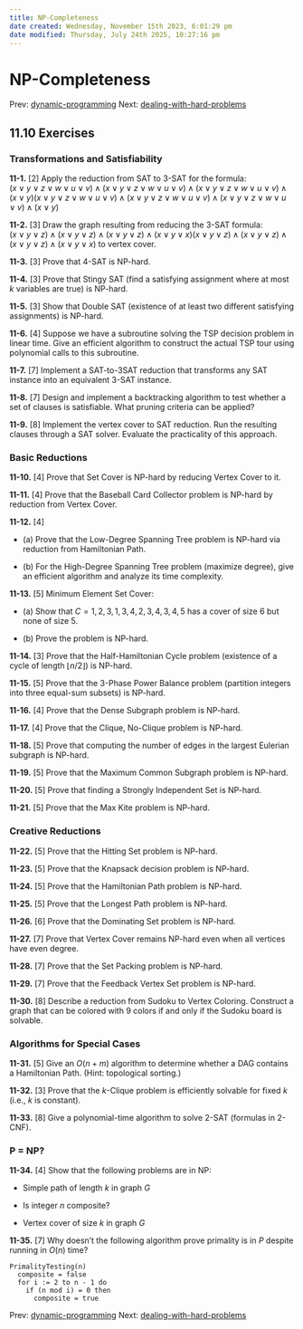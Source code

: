 ```yaml
---
title: NP-Completeness
date created: Wednesday, November 15th 2023, 6:01:29 pm
date modified: Thursday, July 24th 2025, 10:27:16 pm
---
```


# NP-Completeness

Prev: [dynamic-programming](dynamic-programming.md)
Next: [dealing-with-hard-problems](dealing-with-hard-problems.md)

## 11.10 Exercises

### Transformations and Satisfiability

**11-1.** [2] Apply the reduction from SAT to 3-SAT for the formula:  
$(x∨y∨z∨w∨u∨v)∧(x∨y∨z∨w∨u∨v)∧(x∨y∨z∨w∨u∨v)∧(x∨y)(x \lor y \lor z \lor w \lor u \lor v) \land (x \lor y \lor z \lor w \lor u \lor v) \land (x \lor y \lor z \lor w \lor u \lor v) \land (x \lor y)$

**11-2.** [3] Draw the graph resulting from reducing the 3-SAT formula:  
$(x∨y∨z)∧(x∨y∨z)∧(x∨y∨z)∧(x∨y∨x)(x \lor y \lor z) \land (x \lor y \lor z) \land (x \lor y \lor z) \land (x \lor y \lor x)$ 
to vertex cover.

**11-3.** [3] Prove that 4-SAT is NP-hard.

**11-4.** [3] Prove that Stingy SAT (find a satisfying assignment where at most $k$ variables are true) is NP-hard.

**11-5.** [3] Show that Double SAT (existence of at least two different satisfying assignments) is NP-hard.

**11-6.** [4] Suppose we have a subroutine solving the TSP decision problem in linear time. Give an efficient algorithm to construct the actual TSP tour using polynomial calls to this subroutine.

**11-7.** [7] Implement a SAT-to-3SAT reduction that transforms any SAT instance into an equivalent 3-SAT instance.

**11-8.** [7] Design and implement a backtracking algorithm to test whether a set of clauses is satisfiable. What pruning criteria can be applied?

**11-9.** [8] Implement the vertex cover to SAT reduction. Run the resulting clauses through a SAT solver. Evaluate the practicality of this approach.

### Basic Reductions

**11-10.** [4] Prove that Set Cover is NP-hard by reducing Vertex Cover to it.

**11-11.** [4] Prove that the Baseball Card Collector problem is NP-hard by reduction from Vertex Cover.

**11-12.** [4]

- (a) Prove that the Low-Degree Spanning Tree problem is NP-hard via reduction from Hamiltonian Path.
    
- (b) For the High-Degree Spanning Tree problem (maximize degree), give an efficient algorithm and analyze its time complexity.
    

**11-13.** [5] Minimum Element Set Cover:

- (a) Show that $C = {{1,2,3}, {1,3,4}, {2,3,4}, {3,4,5}}$ has a cover of size 6 but none of size 5.
    
- (b) Prove the problem is NP-hard.
    

**11-14.** [3] Prove that the Half-Hamiltonian Cycle problem (existence of a cycle of length $\lfloor n/2 \rfloor$) is NP-hard.

**11-15.** [5] Prove that the 3-Phase Power Balance problem (partition integers into three equal-sum subsets) is NP-hard.

**11-16.** [4] Prove that the Dense Subgraph problem is NP-hard.

**11-17.** [4] Prove that the Clique, No-Clique problem is NP-hard.

**11-18.** [5] Prove that computing the number of edges in the largest Eulerian subgraph is NP-hard.

**11-19.** [5] Prove that the Maximum Common Subgraph problem is NP-hard.

**11-20.** [5] Prove that finding a Strongly Independent Set is NP-hard.

**11-21.** [5] Prove that the Max Kite problem is NP-hard.

### Creative Reductions

**11-22.** [5] Prove that the Hitting Set problem is NP-hard.

**11-23.** [5] Prove that the Knapsack decision problem is NP-hard.

**11-24.** [5] Prove that the Hamiltonian Path problem is NP-hard.

**11-25.** [5] Prove that the Longest Path problem is NP-hard.

**11-26.** [6] Prove that the Dominating Set problem is NP-hard.

**11-27.** [7] Prove that Vertex Cover remains NP-hard even when all vertices have even degree.

**11-28.** [7] Prove that the Set Packing problem is NP-hard.

**11-29.** [7] Prove that the Feedback Vertex Set problem is NP-hard.

**11-30.** [8] Describe a reduction from Sudoku to Vertex Coloring. Construct a graph that can be colored with 9 colors if and only if the Sudoku board is solvable.

### Algorithms for Special Cases

**11-31.** [5] Give an $O(n + m)$ algorithm to determine whether a DAG contains a Hamiltonian Path. (Hint: topological sorting.)

**11-32.** [3] Prove that the $k$-Clique problem is efficiently solvable for fixed $k$ (i.e., $k$ is constant).

**11-33.** [8] Give a polynomial-time algorithm to solve 2-SAT (formulas in 2-CNF).

### P = NP?

**11-34.** [4] Show that the following problems are in NP:

- Simple path of length $k$ in graph $G$
    
- Is integer $n$ composite?
    
- Vertex cover of size $k$ in graph $G$
    

**11-35.** [7] Why doesn’t the following algorithm prove primality is in $P$ despite running in $O(n)$ time?

```text
PrimalityTesting(n)
  composite = false
  for i := 2 to n - 1 do
    if (n mod i) = 0 then
      composite = true
```

Prev: [dynamic-programming](dynamic-programming.md)
Next: [dealing-with-hard-problems](dealing-with-hard-problems.md)
